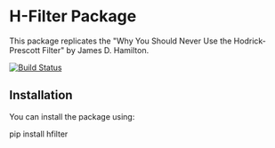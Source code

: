 # H-Filter Package

This package replicates the "Why You Should Never Use the Hodrick-Prescott Filter" by James D. Hamilton.


[![Build Status](https://github.com/yankikalfa/H-Filter/actions/workflows/python-package.yml/badge.svg)](https://github.com/yankikalfa/H-Filter/actions)


## Installation

You can install the package using:

pip install hfilter
